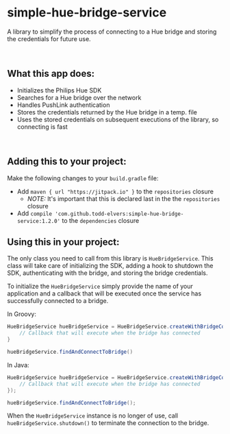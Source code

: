 # simple-hue-bridge-service

A library to simplify the process of connecting to a Hue bridge and storing the credentials for future use.

<br/>

## What this app does:

- Initializes the Philips Hue SDK
- Searches for a Hue bridge over the network 
- Handles PushLink authentication
- Stores the credentials returned by the Hue bridge in a temp. file 
- Uses the stored credentials on subsequent executions of the library, so connecting is fast 

<br/>

## Adding this to your project:

Make the following changes to your `build.gradle` file:

- Add ```maven { url "https://jitpack.io" }``` to the ```repositories``` closure
    -   *NOTE:* It's important that this is declared last in the the ```repositories``` closure
- Add ```compile 'com.github.todd-elvers:simple-hue-bridge-service:1.2.0'``` to the ```dependencies``` closure

## Using this in your project:

The only class you need to call from this library is `HueBridgeService`.  This class will take care of
initializing the SDK, adding a hook to shutdown the SDK, authenticating with the bridge, and storing 
the bridge credentials. 

To initialize the `HueBridgeService` simply provide the name of your application
and a callback that will be executed once the service has successfully connected to a bridge.

In Groovy:
```groovy
HueBridgeService hueBridgeService = HueBridgeService.createWithBridgeConnectionCallback("<your-app-name>") {
    // Callback that will execute when the bridge has connected
}

hueBridgeService.findAndConnectToBridge()
```


In Java:
```java
HueBridgeService hueBridgeService = HueBridgeService.createWithBridgeConnectionCallback("<your-app-name>", () -> {
    // Callback that will execute when the bridge has connected
});

hueBridgeService.findAndConnectToBridge();
```


When the `HueBridgeService` instance is no longer of use, call `hueBridgeService.shutdown()` to terminate the connection to the bridge.
<br/>

